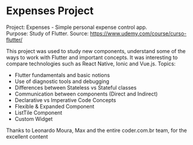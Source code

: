 # Expenses Project

Project: Expenses - Simple personal expense control app. <br />
Purpose: Study of Flutter.
Source: https://www.udemy.com/course/curso-flutter/

This project was used to study new components, understand some of the ways to work with Flutter and important concepts. It was interesting to compare technologies such as React Native, Ionic and Vue.js. Topics:

* Flutter fundamentals and basic notions
* Use of diagnostic tools and debugging
* Differences between Stateless vs Stateful classes
* Communication between components (Direct and Indirect)
* Declarative vs Imperative Code Concepts
* Flexible & Expanded Component
* ListTile Component
* Custom Widget

Thanks to Leonardo Moura, Max and the entire coder.com.br team, for the excellent content  
